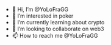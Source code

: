 - 👋 Hi, I’m @YoLoFraGG
- 👀 I’m interested in poker
- 🌱 I’m currently learning about crypto
- 💞️ I’m looking to collaborate on web3
- 📫 How to reach me @YoLoFraGG

<!---
YoLoFraGG/YoLoFraGG is a ✨ special ✨ repository because its `README.md` (this file) appears on your GitHub profile.
You can click the Preview link to take a look at your changes.
--->
